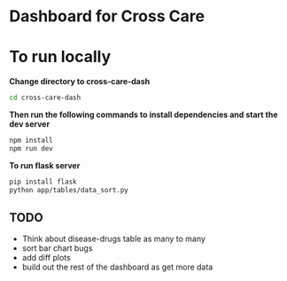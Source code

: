 # Dashboard for Cross Care

# To run locally 

**Change directory to cross-care-dash**
```bash
cd cross-care-dash
```
**Then run the following commands to install dependencies and start the dev server**
```bash
npm install
npm run dev
```
**To run flask server**
```bash
pip install flask
python app/tables/data_sort.py
```


## TODO
- Think about disease-drugs table as many to many
- sort bar chart bugs
- add diff plots
- build out the rest of the dashboard as get more data